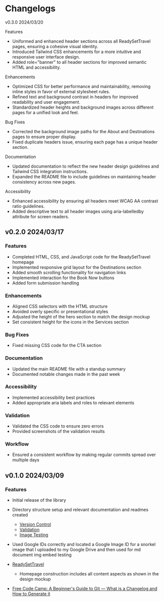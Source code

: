 
# Changelogs

v0.3.0 2024/03/20

Features

- Uniformed and enhanced header sections across all ReadySetTravel pages, ensuring a cohesive visual identity.
- Introduced Tailwind CSS enhancements for a more intuitive and responsive user interface design.
- Added role="banner" to all header sections for improved semantic HTML and accessibility.

Enhancements

- Optimized CSS for better performance and maintainability, removing inline styles in favor of external stylesheet rules.
- Refined text and background contrast in headers for improved readability and user engagement.
- Standardized header heights and background images across different pages for a unified look and feel.

Bug Fixes

- Corrected the background image paths for the About and Destinations pages to ensure proper display.
- Fixed duplicate headers issue, ensuring each page has a unique header section.

Documentation

- Updated documentation to reflect the new header design guidelines and Tailwind CSS integration instructions.
- Expanded the README file to include guidelines on maintaining header consistency across new pages.

Accessibility

- Enhanced accessibility by ensuring all headers meet WCAG AA contrast ratio guidelines.
- Added descriptive text to all header images using aria-labelledby attribute for screen readers.

## v0.2.0 **2024/03/17**

### **Features**

- Completed HTML, CSS, and JavaScript code for the ReadySetTravel homepage
- Implemented responsive grid layout for the Destinations section
- Added smooth scrolling functionality for navigation links
- Implemented interaction for the Book Now buttons
- Added form submission handling

### **Enhancements**

- Aligned CSS selectors with the HTML structure
- Avoided overly specific or presentational styles
- Adjusted the height of the hero section to match the design mockup
- Set consistent height for the icons in the Services section

### **Bug Fixes**

- Fixed missing CSS code for the CTA section

### **Documentation**

- Updated the main README file with a standup summary
- Documented notable changes made in the past week

### **Accessibility**

- Implemented accessibility best practices
- Added appropriate aria labels and roles to relevant elements

### **Validation**

- Validated the CSS code to ensure zero errors
- Provided screenshots of the validation results

### **Workflow**

- Ensured a consistent workflow by making regular commits spread over multiple days

## v0.1.0 **2024/03/09**

### Features

- Initial release of the library
  
- Directory structure setup and relevant documentation and readmes created
  - [Version Control](https://github.com/BradleyMatera/WDV-119-Bradley-Matera/blob/main/docs/Version%20Control%20%26%20Markdown)
  - [Validation](https://github.com/BradleyMatera/WDV-119-Bradley-Matera/tree/main/docs/validation)
  - [Image Testing](https://github.com/BradleyMatera/WDV-119-Bradley-Matera/tree/main/img)
- Used Google IDs correctly and located a Google Image ID for a snorkel image that I uploaded to my Google Drive and then used for md document img embed testing
- [ReadySetTravel](https://github.com/BradleyMatera/WDV-119-Bradley-Matera/tree/main/dev/%20Interfaces%20%26%20Usability%20course/readysettravel)
  - Homepage construction includes all content aspects as shown in the design mockup

- [Free Code Camp: A Beginner's Guide to Git — What is a Changelog and How to Generate it](https://www.freecodecamp.org/news/a-beginners-guide-to-git-what-is-a-changelog-and-how-to-generate-it/)

